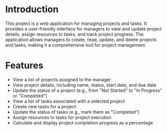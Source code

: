 <h1>
  Introduction
</h1>
<p>
  This project is a web application for managing projects and tasks. It provides a user-friendly interface for managers to view   and update project details, assign resources to tasks, and track project progress. The application allows managers to create,   read, update, and delete projects and tasks, making it a comprehensive tool for project management.
</p>
<h1>
  Features
</h1>
<p>
<ul>
  <li>
    View a list of projects assigned to the manager
  </li>
  <li>
    View project details, including name, status, start date, and due date
  </li>
   <li>
    Update the status of a project (e.g., from "Not Started" to "In Progress" or "Completed")
  </li>
   <li>
    View a list of tasks associated with a selected project
  </li>
  <li>
   Create new tasks for a project
  </li>
  <li>
    Update the status of tasks (e.g., mark them as "Completed")
  </li>
   <li>
    Assign resources to tasks for project execution
  </li>
   <li>
    Calculate and display project completion progress as a percentage
  </li>
</ul>
</p>
